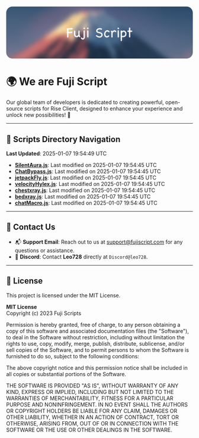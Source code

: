 ![Banner](.github/b.webp)

# 🌍 **We are Fuji Script**

Our global team of developers is dedicated to creating powerful, open-source scripts for Rise Client, designed to enhance your experience and unlock new possibilities! 🌟

---
<!-- SCRIPTS_NAVIGATION_START -->
## 📂 **Scripts Directory Navigation**

**Last Updated**: 2025-01-07 19:54:49 UTC

- **[SilentAura.js](scripts/SilentAura.js)**: Last modified on 2025-01-07 19:54:45 UTC
- **[ChatBypass.js](scripts/ChatBypass.js)**: Last modified on 2025-01-07 19:54:45 UTC
- **[jetpackFly.js](scripts/jetpackFly.js)**: Last modified on 2025-01-07 19:54:45 UTC
- **[velocityHylex.js](scripts/velocityHylex.js)**: Last modified on 2025-01-07 19:54:45 UTC
- **[chestxray.js](scripts/chestxray.js)**: Last modified on 2025-01-07 19:54:45 UTC
- **[bedxray.js](scripts/bedxray.js)**: Last modified on 2025-01-07 19:54:45 UTC
- **[chatMacro.js](scripts/chatMacro.js)**: Last modified on 2025-01-07 19:54:45 UTC

<!-- SCRIPTS_NAVIGATION_END -->

---

## 💬 **Contact Us**  
- 📬 **Support Email**: Reach out to us at [support@fujiscript.com](mailto:support@fujiscript.com) for any questions or assistance.  
- 💬 **Discord**: Contact **Leo728** directly at `Discord@leo728`.

---

## 📜 **License**

This project is licensed under the MIT License.  

**MIT License**  
Copyright (c) 2023 Fuji Scripts  

Permission is hereby granted, free of charge, to any person obtaining a copy of this software and associated documentation files (the "Software"), to deal in the Software without restriction, including without limitation the rights to use, copy, modify, merge, publish, distribute, sublicense, and/or sell copies of the Software, and to permit persons to whom the Software is furnished to do so, subject to the following conditions:  

The above copyright notice and this permission notice shall be included in all copies or substantial portions of the Software.  

THE SOFTWARE IS PROVIDED "AS IS", WITHOUT WARRANTY OF ANY KIND, EXPRESS OR IMPLIED, INCLUDING BUT NOT LIMITED TO THE WARRANTIES OF MERCHANTABILITY, FITNESS FOR A PARTICULAR PURPOSE AND NONINFRINGEMENT. IN NO EVENT SHALL THE AUTHORS OR COPYRIGHT HOLDERS BE LIABLE FOR ANY CLAIM, DAMAGES OR OTHER LIABILITY, WHETHER IN AN ACTION OF CONTRACT, TORT OR OTHERWISE, ARISING FROM, OUT OF OR IN CONNECTION WITH THE SOFTWARE OR THE USE OR OTHER DEALINGS IN THE SOFTWARE.  

